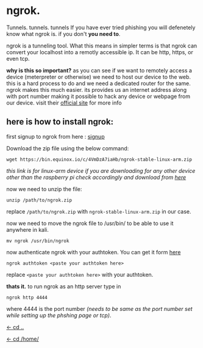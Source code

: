 # ngrok.

Tunnels. tunnels. tunnels
 If you have ever tried phishing you will defenetely know what ngrok is. if you don't **you need to**.
 
ngrok is a tunneling tool. What this means in simpler terms is that ngrok can convert your localhost into a remotly accessible ip. It can be http, https, or even tcp.

**why is this so important?**
as you can see if we want to remotely access a device (meterpreter or otherwise) we need to host our device to the web. this is a hard process to do and we need a dedicated router for the same. ngrok makes this much easier. its provides us an internet address along with port number making it possible to hack any device or webpage from our device. visit their [official site](https://ngrok.com/) for more info

## here is how to install ngrok:

first signup to ngrok from here : [signup](https://dashboard.ngrok.com/signup)

Download the zip file using the below command: 
```
wget https://bin.equinox.io/c/4VmDzA7iaHb/ngrok-stable-linux-arm.zip
```
*this link is for linux-arm device if you are downloading for any other device other than the raspberry pi check accordingly and download from [here](https://ngrok.com/download)*

now we need to unzip the file:
```
unzip /path/to/ngrok.zip
```
replace `/path/to/ngrok.zip` with `ngrok-stable-linux-arm.zip` in our case.

now we need to move the ngrok file to /usr/bin/ to be able to use it anywhere in kali.
```
mv ngrok /usr/bin/ngrok
```
now authenticate ngrok with your authtoken. You can get it form [here](https://dashboard.ngrok.com/auth)
```
ngrok authtoken <paste your authtoken here>
```
replace `<paste your authtoken here>` with your authtoken.

**thats it.**
to run ngrok as an http server type in
```
ngrok http 4444
```
where 4444 is the port number *(needs to be same as the port number set while setting up the phshing page or tcp)*.


[<- cd ..](https://kalipiconf.tk/list)

[<- cd /home/](https://kalipiconf.tk/)
